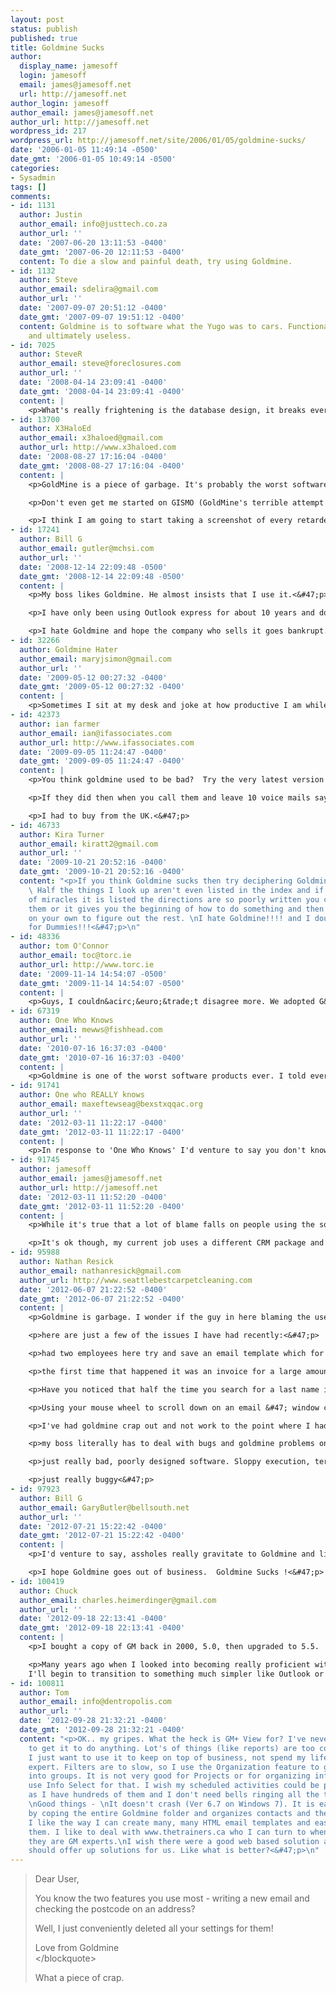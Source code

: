 ```yaml
---
layout: post
status: publish
published: true
title: Goldmine Sucks
author:
  display_name: jamesoff
  login: jamesoff
  email: james@jamesoff.net
  url: http://jamesoff.net
author_login: jamesoff
author_email: james@jamesoff.net
author_url: http://jamesoff.net
wordpress_id: 217
wordpress_url: http://jamesoff.net/site/2006/01/05/goldmine-sucks/
date: '2006-01-05 11:49:14 -0500'
date_gmt: '2006-01-05 10:49:14 -0500'
categories:
- Sysadmin
tags: []
comments:
- id: 1131
  author: Justin
  author_email: info@justtech.co.za
  author_url: ''
  date: '2007-06-20 13:11:53 -0400'
  date_gmt: '2007-06-20 12:11:53 -0400'
  content: To die a slow and painful death, try using Goldmine.
- id: 1132
  author: Steve
  author_email: sdelira@gmail.com
  author_url: ''
  date: '2007-09-07 20:51:12 -0400'
  date_gmt: '2007-09-07 19:51:12 -0400'
  content: Goldmine is to software what the Yugo was to cars. Functionally, but futile
    and ultimately useless.
- id: 7025
  author: SteveR
  author_email: steve@foreclosures.com
  author_url: ''
  date: '2008-04-14 23:09:41 -0400'
  date_gmt: '2008-04-14 23:09:41 -0400'
  content: |
    <p>What's really frightening is the database design, it breaks every rule there is about how to design databases.  Nothing ever works right - automated processes are always a problem, they don't run on all our contacts.<&#47;p>
- id: 13700
  author: X3HaloEd
  author_email: x3haloed@gmail.com
  author_url: http://www.x3haloed.com
  date: '2008-08-27 17:16:04 -0400'
  date_gmt: '2008-08-27 17:16:04 -0400'
  content: |
    <p>GoldMine is a piece of garbage. It's probably the worst software I have ever used (just slightly worse than Norton Anti-Virus). I hate it. The whole thing is just thoughtlessly slapped together. GoldMine 7 has a bug that causes about 30 "check that gmres.dll can be found in the PATH enviroment variable" (yes, "enviroment" is spelled wrong in the error message) errors a day in the Windows Event Log on ALL of our workstations, including our Terminal Server (VERY BAD!). The PATH environment variable for gmres.dll is correctly set on all workstations, but it still insists on spitting out AT LEAST 10 errors per workstation per day. The program takes about 1 minute to reach the friggin' login screen. I experience GoldMine crashes weekly. Emails are stored oddly. The activity preview window in the activity list shows "[email unavailable]" or some crap like that until you go to complete the activity. Then it transfers the email to the preview window or something, and then if you cancel the completion and re-open the activity, all of the information is suddenly missing out of there, so you have to copy and paste it from the preview window.<&#47;p>

    <p>Don't even get me started on GISMO (GoldMine's terrible attempt to link Outlook emails to the database) or there other MS Office link attempts. They consistently cause all sorts of weird MS Office malfunctions for our users.<&#47;p>

    <p>I think I am going to start taking a screenshot of every retarded GoldMine problem and compile them into a blog post on my website (http:&#47;&#47;www.x3haloed.com&#47;).<&#47;p>
- id: 17241
  author: Bill G
  author_email: gutler@mchsi.com
  author_url: ''
  date: '2008-12-14 22:09:48 -0500'
  date_gmt: '2008-12-14 22:09:48 -0500'
  content: |
    <p>My boss likes Goldmine. He almost insists that I use it.<&#47;p>

    <p>I have only been using Outlook express for about 10 years and don't really care to learn anything else. I tried Goldmine for a while but could never get used to it. I see no advantages to Goldmine unless getting kicked out of the system, taking too long to log in, waiting for the system to get emails again and being driven crazy are advantages.<&#47;p>

    <p>I hate Goldmine and hope the company who sells it goes bankrupt.<&#47;p>
- id: 32266
  author: Goldmine Hater
  author_email: maryjsimon@gmail.com
  author_url: ''
  date: '2009-05-12 00:27:32 -0400'
  date_gmt: '2009-05-12 00:27:32 -0400'
  content: |
    <p>Sometimes I sit at my desk and joke at how productive I am while using Goldmine. My company prefers that we use Goldmine, probably so they can read all of our emails to make sure we stay captive. Sometimes when I actually can't wait 40 minutes to send an email, I sign onto gmail and poof my life doesn't suck anymore. Goldmine sucks so bad!<&#47;p>
- id: 42373
  author: ian farmer
  author_email: ian@ifassociates.com
  author_url: http://www.ifassociates.com
  date: '2009-09-05 11:24:47 -0400'
  date_gmt: '2009-09-05 11:24:47 -0400'
  content: |
    <p>You think goldmine used to be bad?  Try the very latest version - you ain't seen nothing yet.  I have had more support calls, problems and bugs in 6 months than in 15 years, mind you it doies not matter because Frontrange clearly do not want to sell it.<&#47;p>

    <p>If they did then when you call them and leave 10 voice mails saying is there a reseller in North Carolina I need to place an order, someone would call you back - but they don't.<&#47;p>

    <p>I had to buy from the UK.<&#47;p>
- id: 46733
  author: Kira Turner
  author_email: kiratt2@gmail.com
  author_url: ''
  date: '2009-10-21 20:52:16 -0400'
  date_gmt: '2009-10-21 20:52:16 -0400'
  content: "<p>If you think Goldmine sucks then try deciphering Goldmine for Dummies.
    \ Half the things I look up aren't even listed in the index and if by miracle
    of miracles it is listed the directions are so poorly written you can't follow
    them or it gives you the beginning of how to do something and then leaves you
    on your own to figure out the rest. \nI hate Goldmine!!!! and I doubly hate Goldmine
    for Dummies!!!<&#47;p>\n"
- id: 48336
  author: tom O'Connor
  author_email: toc@torc.ie
  author_url: http://www.torc.ie
  date: '2009-11-14 14:54:07 -0500'
  date_gmt: '2009-11-14 14:54:07 -0500'
  content: |
    <p>Guys, I couldn&acirc;&euro;&trade;t disagree more. We adopted G&#47;mine 6 years ago as a common system to manage our customer contacts. It is clunky but solid &acirc;&euro;&ldquo; just like SAP. And, just like SAP it demands users to adapt to it. When everyone wakes up to this reality &amp; gets with the programme for the common good of all users, then everyone reaps the advantage. But, if individual users are only concerned with their own individual comforts, then obviously it can&acirc;&euro;&trade;t succeed &acirc;&euro;&ldquo; but that is not G&#47;mine&acirc;&euro;&trade;s problem, it&acirc;&euro;&trade;s just a case of plain bad attitude on the part of the individual users.We run a fairly wide menu of service streams - see <a> http:&#47;&#47;torc.ie&#47;services&#47;<&#47;a>. Tom<&#47;p>
- id: 67319
  author: One Who Knows
  author_email: mewws@fishhead.com
  author_url: ''
  date: '2010-07-16 16:37:03 -0400'
  date_gmt: '2010-07-16 16:37:03 -0400'
  content: |
    <p>Goldmine is one of the worst software products ever. I told everyone that the software is junk and they did not want to believe me. So in marched consultant after consultant looking things over making recommendations. Each one eventually blows us off. So we are on 6.7 corporate and it does not work with vista or new versions of Internet Explorer but they have newer versions out. I had some guy here telling my boss that he knows other companies who are using it and it works great. So the consensus is that we have it set up wrong. So in marches a new consultant, Bob Ritter and Mary Ritter from First Direct in Hopewell Junction NY. They promise that everything will be fine if we upgrade. Well they get the money and everything is not fine. The system has a lot of problems. Oh and that guy who said he knew these other companies who were using it... well he now wants to tell the world that Goldmine, FrontRange and First Direct suck!!<&#47;p>
- id: 91741
  author: One who REALLY knows
  author_email: maxeftewseag@bexstxqqac.org
  author_url: ''
  date: '2012-03-11 11:22:17 -0400'
  date_gmt: '2012-03-11 11:22:17 -0400'
  content: |
    <p>In response to 'One Who Knows' I'd venture to say you don't know shit!  Granted, GM has some problems, but it isn't perfect.  I also bet you haven't told the complete story here, so we may as well disregard your comments.  I have worked with GoldMine and yes, it can be frustrating at times.  But, it certainly isn't the horror story many will try to make others believe.  99% of the problems with GoldMine is related to training.  Companies buy it and won't put any time or money into learning to use it.  It's like buying a musical instrument.  If you are unwilling to invest in learning to play the right way it's going to be a frustrating activity.  In practically every case where people bitch about GoldMine crashing, throwing errors, etc. there are underlying network problems, issues with the machines themselves or just stupidity on the part  of the users.<&#47;p>
- id: 91745
  author: jamesoff
  author_email: james@jamesoff.net
  author_url: http://jamesoff.net
  date: '2012-03-11 11:52:20 -0400'
  date_gmt: '2012-03-11 11:52:20 -0400'
  content: |
    <p>While it's true that a lot of blame falls on people using the software incorrectly, there's also a lot of problems with the software. (I haven't used it for spa number of years now so perhaps it's improved.) you say about it crashing because of network or configuration problems, but from my software development point of view, it shouldn't crash as a result of those, it should handle them gracefully. It also suffers from the UI being terrible with my overriding memory of horribleness being things like the scrollbars and the fact that clicking in a window didn't give focus to the application, you had to click the titlebar. Yes a programmer you have to go out of your way to make something that bad.<&#47;p>

    <p>It's ok though, my current job uses a different CRM package and similar accusations can be levelled against that too.<&#47;p>
- id: 95988
  author: Nathan Resick
  author_email: nathanresick@gmail.com
  author_url: http://www.seattlebestcarpetcleaning.com
  date: '2012-06-07 21:22:52 -0400'
  date_gmt: '2012-06-07 21:22:52 -0400'
  content: |
    <p>Goldmine is garbage. I wonder if the guy in here blaming the users works for the company...<&#47;p>

    <p>here are just a few of the issues I have had recently:<&#47;p>

    <p>had two employees here try and save an email template which for some reason started sending out THOUSANDS of emails using that template to users<&#47;p>

    <p>the first time that happened it was an invoice for a large amount of equipment and caused a TON of angry people to call in<&#47;p>

    <p>Have you noticed that half the time you search for a last name it doesnt work and you have to search for an email instead? Really poorly designed.<&#47;p>

    <p>Using your mouse wheel to scroll down on an email &#47; window causes goldmine to switch between users - usually so fast it causes goldmine to crash<&#47;p>

    <p>I've had goldmine crap out and not work to the point where I had to reinstall it twice<&#47;p>

    <p>my boss literally has to deal with bugs and goldmine problems on a daily basis for our employees<&#47;p>

    <p>just really bad, poorly designed software. Sloppy execution, terrible UI, emails can't handle attachments well, wont display images etc<&#47;p>

    <p>just really buggy<&#47;p>
- id: 97923
  author: Bill G
  author_email: GaryButler@bellsouth.net
  author_url: ''
  date: '2012-07-21 15:22:42 -0400'
  date_gmt: '2012-07-21 15:22:42 -0400'
  content: |
    <p>I'd venture to say, assholes really gravitate to Goldmine and like to recommend Goldmine for Dummies to the lower intellegence set.  They think emailing takes years of practice (like learning to play a musical instrument correctly).<&#47;p>

    <p>I hope Goldmine goes out of business.  Goldmine Sucks !<&#47;p>
- id: 100419
  author: Chuck
  author_email: charles.heimerdinger@gmail.com
  author_url: ''
  date: '2012-09-18 22:13:41 -0400'
  date_gmt: '2012-09-18 22:13:41 -0400'
  content: |
    <p>I bought a copy of GM back in 2000, 5.0, then upgraded to 5.5.  As a former sole proprietor, I really need full functionality of GM but when I upgraded from Windows 98 to Windows 7, GM 5.5 wouldn't work correctly and I was unwilling to pay over $1000 for the business version that would.  I was able to obtain an update to GM 6.7, the last single-license version provided to non-business end-users but had to install Windows XP mode to get GM 6.7 to work, and I still get a date&#47;time error message on start-up.<&#47;p>

    <p>Many years ago when I looked into becoming really proficient with Goldmine I discovered takes a lot of time and training to properly use it.  I was and still am a salesperson, not a computer geek or whiz, and every minute I spend trying to learn how to best use a complicated and non-intuititve piece of software is time taken away from discovering sales prospects and converting prospects into customers.  Software should be a help and not a hindrance, so I tend to embrace the KISS concept.  Goldmine was not designed to be either simple or intuitive - just look at the underlying database engines, first Borland and then SQL.  I think
    I'll begin to transition to something much simpler like Outlook or even Thunderbird.  I just don't need something as complex or as buggy as GM.<&#47;p>
- id: 100811
  author: Tom
  author_email: info@dentropolis.com
  author_url: ''
  date: '2012-09-28 21:32:21 -0400'
  date_gmt: '2012-09-28 21:32:21 -0400'
  content: "<p>OK.. my gripes. What the heck is GM+ View for? I've never been able
    to get it to do anything. Lot's of things (like reports) are too complex for me,
    I just want to use it to keep on top of business, not spend my life being a GM
    expert. Filters are to slow, so I use the Organization feature to group clients
    into groups. It is not very good for Projects or for organizing information. I
    use Info Select for that. I wish my scheduled activities could be prioritized
    as I have hundreds of them and I don't need bells ringing all the time for everything.
    \nGood things - \nIt doesn't crash (Ver 6.7 on Windows 7). It is easy to backup
    by coping the entire Goldmine folder and organizes contacts and their info OK.
    I like the way I can create many, many HTML email templates and easily select
    them. I like to deal with www.thetrainers.ca who I can turn to when needed as
    they are GM experts.\nI wish there were a good web based solution and maybe complainers
    should offer up solutions for us. Like what is better?<&#47;p>\n"
---
```

<blockquote>Dear User,</p>
<p>You know the two features you use most - writing a new email and checking the postcode on an address?</p>
<p>Well, I just conveniently deleted all your settings for them!</p>
<p>Love from Goldmine<br />
<&#47;blockquote></p>
<p>What a piece of crap.</p>
